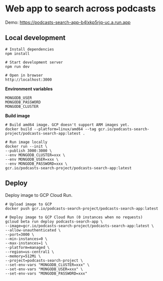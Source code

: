 # Web app to search across podcasts

Demo: https://podcasts-search-app-b4lxkp5rjq-uc.a.run.app

## Local development
```shell
# Install dependencies
npm install

# Start development server
npm run dev

# Open in browser
http://localhost:3000
```

**Environment variables**
```shell
MONGODB_USER
MONGODB_PASSWORD
MONGODB_CLUSTER
```

**Build image**
```shell
# Build amd64 image. GCP doesn't support ARM images yet.
docker build --platform=linux/amd64 --tag gcr.io/podcasts-search-project/podcasts-search-app:latest .

# Run image locally
docker run --init \
--publish 3000:3000 \
--env MONGODB_CLUSTER=xxx \
--env MONGODB_USER=xxx \
--env MONGODB_PASSWORD=xxx \
gcr.io/podcasts-search-project/podcasts-search-app:latest
```

## Deploy

Deploy image to GCP Cloud Run.
```shell
# Upload image to GCP
docker push gcr.io/podcasts-search-project/podcasts-search-app:latest

# Deploy image to GCP Cloud Run (0 instances when no requests)
gcloud beta run deploy podcasts-search-app \
--image=gcr.io/podcasts-search-project/podcasts-search-app:latest \
--allow-unauthenticated \
--port=3000 \
--min-instances=0 \
--max-instances=1 \
--platform=managed \
--region=us-central1 \
--memory=512Mi \
--project=podcasts-search-project \
--set-env-vars "MONGODB_CLUSTER=xxx" \
--set-env-vars "MONGODB_USER=xxx" \
--set-env-vars "MONGODB_PASSWORD=xxx"
```
